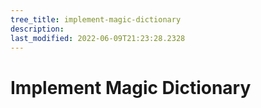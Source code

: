 ```yaml
---
tree_title: implement-magic-dictionary
description: 
last_modified: 2022-06-09T21:23:28.2328
---
```


# Implement Magic Dictionary
